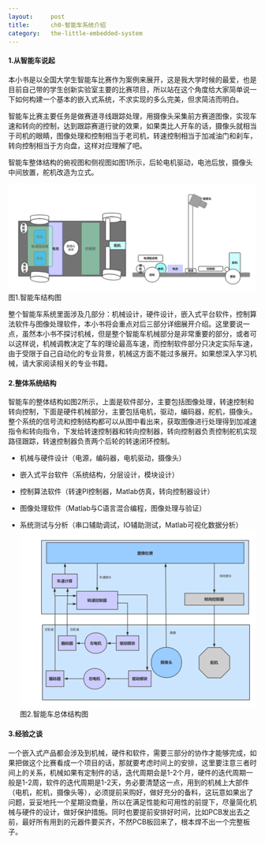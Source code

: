 ```yaml
---
layout:     post
title:      ch0-智能车系统介绍
category:   the-little-embedded-system
---
```


#### 1.从智能车说起

本小书是以全国大学生智能车比赛作为案例来展开，这是我大学时候的最爱，也是目前自己带的学生创新实验室主要的比赛项目，所以站在这个角度给大家简单说一下如何构建一个基本的嵌入式系统，不求实现的多么完美，但求简洁而明白。

智能车比赛主要任务是做赛道寻线跟踪处理，用摄像头采集前方赛道图像，实现车速和转向的控制，达到跟踪赛道行驶的效果，如果类比人开车的话，摄像头就相当于司机的眼睛，图像处理和控制相当于老司机，转速控制相当于加减油门和刹车，转向控制相当于方向盘，这样对应理解了吧。

智能车整体结构的俯视图和侧视图如图1所示，后轮电机驱动，电池后放，摄像头中间放置，舵机改造为立式。

![](/images/the-little-embedded-system/EmbeddedSystem_S0_P0.png)图1.智能车结构图

整个智能车系统里面涉及几部分：机械设计，硬件设计，嵌入式平台软件，控制算法软件与图像处理软件，本小书将会重点对后三部分详细展开介绍。这里要说一点，虽然本小书不探讨机械，但是整个智能车机械部分是非常重要的部分，或者可以这样说，机械调教决定了车的理论最高车速，而控制软件部分只决定实际车速，由于受限于自己自动化的专业背景，机械这方面不能过多展开。如果想深入学习机械，请大家阅读相关的专业书籍。

#### 2.整体系统结构

智能车的整体结构如图2所示，上面是软件部分，主要包括图像处理，转速控制和转向控制，下面是硬件机械部分，主要包括电机，驱动，编码器，舵机，摄像头。整个系统的信号流和控制结构都可以从图中看出来，获取图像进行处理得到加减速指令和转向指令，下发给转速控制器和转向控制器，转向控制器负责控制舵机实现路径跟踪，转速控制器负责两个后轮的转速闭环控制。

* 机械与硬件设计（电源，编码器，电机驱动，摄像头）

* 嵌入式平台软件（系统结构，分层设计，模块设计）

* 控制算法软件（转速PI控制器，Matlab仿真，转向控制器设计）

* 图像处理软件（Matlab与C语言混合编程，图像处理与验证）

* 系统测试与分析（串口辅助调试，IO辅助测试，Matlab可视化数据分析） ![](/images/the-little-embedded-system/EmbeddedSystem_S0_P1.png)图2.智能车总体结构图

#### 3.经验之谈

一个嵌入式产品都会涉及到机械，硬件和软件，需要三部分的协作才能够完成，如果把做这个比赛看成一个项目的话，那就要考虑时间上的安排，这里要注意三者时间上的关系，机械如果有定制件的话，迭代周期会是1-2个月，硬件的迭代周期一般是1-2周，软件的迭代周期是1-2天，务必要清楚这一点，用到的机械上大部件（电机，舵机，摄像头等），必须提前采购好，做好充分的备料，这玩意如果出了问题，妥妥地托一个星期没商量，所以在满足性能和可用性的前提下，尽量简化机械与硬件的设计，做好保护措施。同时也要提前安排好时间，比如PCB发出去之前，最好所有用到的元器件要买齐，不然PCB板回来了，根本焊不出一个完整板子。

